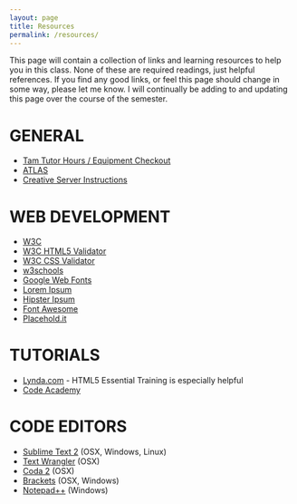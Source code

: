 ```yaml
---
layout: page
title: Resources
permalink: /resources/
---
```


This page will contain a collection of links and learning resources to help you in this class. None of these are required readings, just helpful references. If you find any good links, or feel this page should change in some way, please let me know. I will continually be adding to and updating this page over the course of the semester.

# GENERAL
+ [Tam Tutor Hours / Equipment Checkout](http://tam.colorado.edu/)
+ [ATLAS](http://atlas.colorado.edu/)
+ [Creative Server Instructions](http://creative.colorado.edu/~schaal/web/pdf/creative-server-instructions.pdf)

# WEB DEVELOPMENT
+ [W3C](https://www.w3.org/)
+ [W3C HTML5 Validator](http://validator.w3.org/)
+ [W3C CSS Validator](http://jigsaw.w3.org/css-validator/)
+ [w3schools](http://www.w3schools.com/)
+ [Google Web Fonts](https://www.google.com/fonts/)
+ [Lorem Ipsum](http://lipsum.lipsum.com/)
+ [Hipster Ipsum](http://hipsum.co/)
+ [Font Awesome](http://fortawesome.github.io/Font-Awesome/)
+ [Placehold.it](http://placehold.it/)

# TUTORIALS
+ [Lynda.com](http://lynda.colorado.edu) - HTML5 Essential Training is especially helpful
+ [Code Academy](https://www.codecademy.com/)

# CODE EDITORS
+ [Sublime Text 2](http://www.sublimetext.com/) (OSX, Windows, Linux)
+ [Text Wrangler](http://www.barebones.com/products/TextWrangler/) (OSX)
+ [Coda 2](http://panic.com/coda/) (OSX)
+ [Brackets](http://brackets.io/) (OSX, Windows)
+ [Notepad++](https://notepad-plus-plus.org/) (Windows)

